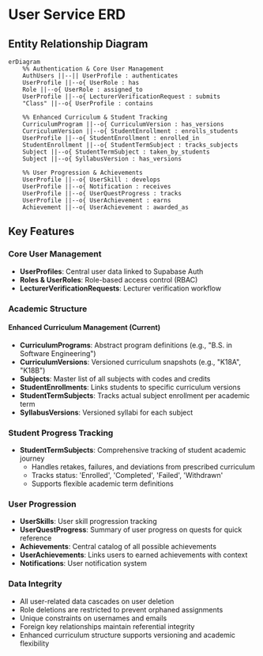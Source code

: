 # User Service ERD

## Entity Relationship Diagram

```mermaid
erDiagram
    %% Authentication & Core User Management
    AuthUsers ||--|| UserProfile : authenticates
    UserProfile ||--o{ UserRole : has
    Role ||--o{ UserRole : assigned_to
    UserProfile ||--o{ LecturerVerificationRequest : submits
    "Class" ||--o{ UserProfile : contains
    
    %% Enhanced Curriculum & Student Tracking
    CurriculumProgram ||--o{ CurriculumVersion : has_versions
    CurriculumVersion ||--o{ StudentEnrollment : enrolls_students
    UserProfile ||--o{ StudentEnrollment : enrolled_in
    StudentEnrollment ||--o{ StudentTermSubject : tracks_subjects
    Subject ||--o{ StudentTermSubject : taken_by_students
    Subject ||--o{ SyllabusVersion : has_versions
    
    %% User Progression & Achievements
    UserProfile ||--o{ UserSkill : develops
    UserProfile ||--o{ Notification : receives
    UserProfile ||--o{ UserQuestProgress : tracks
    UserProfile ||--o{ UserAchievement : earns
    Achievement ||--o{ UserAchievement : awarded_as
```

## Key Features

### Core User Management
- **UserProfiles**: Central user data linked to Supabase Auth
- **Roles & UserRoles**: Role-based access control (RBAC)
- **LecturerVerificationRequests**: Lecturer verification workflow

### Academic Structure

#### Enhanced Curriculum Management (Current)
- **CurriculumPrograms**: Abstract program definitions (e.g., "B.S. in Software Engineering")
- **CurriculumVersions**: Versioned curriculum snapshots (e.g., "K18A", "K18B")
- **Subjects**: Master list of all subjects with codes and credits
- **StudentEnrollments**: Links students to specific curriculum versions
- **StudentTermSubjects**: Tracks actual subject enrollment per academic term
- **SyllabusVersions**: Versioned syllabi for each subject

### Student Progress Tracking
- **StudentTermSubjects**: Comprehensive tracking of student academic journey
  - Handles retakes, failures, and deviations from prescribed curriculum
  - Tracks status: 'Enrolled', 'Completed', 'Failed', 'Withdrawn'
  - Supports flexible academic term definitions

### User Progression
- **UserSkills**: User skill progression tracking
- **UserQuestProgress**: Summary of user progress on quests for quick reference
- **Achievements**: Central catalog of all possible achievements
- **UserAchievements**: Links users to earned achievements with context
- **Notifications**: User notification system

### Data Integrity
- All user-related data cascades on user deletion
- Role deletions are restricted to prevent orphaned assignments
- Unique constraints on usernames and emails
- Foreign key relationships maintain referential integrity
- Enhanced curriculum structure supports versioning and academic flexibility